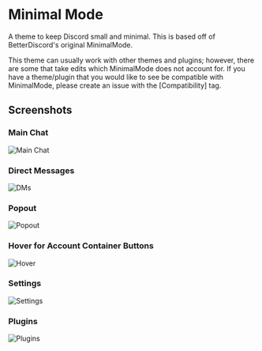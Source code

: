 # Minimal Mode

A theme to keep Discord small and minimal. This is based off of BetterDiscord's original MinimalMode.

This theme can usually work with other themes and plugins; however, there are some that take edits which MinimalMode does not account for. If you have a theme/plugin that you would like to see be compatible with MinimalMode, please create an issue with the \[Compatibility\] tag.

## Screenshots

### Main Chat

![Main Chat](https://i.imgur.com/Gb4aUDp.png)

### Direct Messages

![DMs](https://i.imgur.com/73OWtTC.png)

### Popout

![Popout](https://i.imgur.com/tfWWlzq.png)

### Hover for Account Container Buttons

![Hover](https://i.imgur.com/idfy2nT.png)

### Settings

![Settings](https://i.imgur.com/ZnGhseg.png)

### Plugins

![Plugins](https://i.imgur.com/JU5y40e.png)
